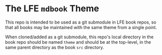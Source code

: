 # The LFE `mdbook` Theme

This repo is intended to be used as a git submodule in LFE book repos, so that all books may be maintained with the same theme from a single point.

When cloned/added as a git submodule, this repo's local directory in the book repo should be named `theme` and should be at the top-level, in the same parent directory as the book `src` directory.
